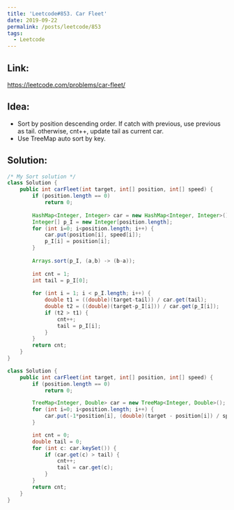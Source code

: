 ```yaml
---
title: 'Leetcode#853. Car Fleet'
date: 2019-09-22
permalink: /posts/leetcode/853
tags:
  - Leetcode
---
```

## Link: ##
https://leetcode.com/problems/car-fleet/

## Idea: ##
- Sort by position descending order. If catch with previous, use previous as tail. otherwise, cnt++, update tail as current car.
- Use TreeMap auto sort by key.

## Solution: ##
```java
/* My Sort solution */
class Solution {
    public int carFleet(int target, int[] position, int[] speed) {
        if (position.length == 0)
            return 0;
        
        HashMap<Integer, Integer> car = new HashMap<Integer, Integer>();
        Integer[] p_I = new Integer[position.length];
        for (int i=0; i<position.length; i++) {
            car.put(position[i], speed[i]);
            p_I[i] = position[i];
        }
        
        Arrays.sort(p_I, (a,b) -> (b-a));
        
        int cnt = 1;
        int tail = p_I[0];
        
        for (int i = 1; i < p_I.length; i++) {
            double t1 = ((double)(target-tail)) / car.get(tail);
            double t2 = ((double)(target-p_I[i])) / car.get(p_I[i]);
            if (t2 > t1) {
                cnt++;
                tail = p_I[i];
            }
        }
        return cnt;
    }
}

class Solution {
    public int carFleet(int target, int[] position, int[] speed) {
        if (position.length == 0)
            return 0;

        TreeMap<Integer, Double> car = new TreeMap<Integer, Double>();
        for (int i=0; i<position.length; i++) {
            car.put(-1*position[i], (double)(target - position[i]) / speed[i]);
        }

        int cnt = 0;
        double tail = 0;
        for (int c: car.keySet()) {
            if (car.get(c) > tail) {
                cnt++;
                tail = car.get(c);
            }
        }
        return cnt;
    }
}
```
